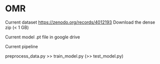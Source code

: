 # OMR

Current dataset https://zenodo.org/records/4012193
Download the dense zip (< 1 GB)

Current model .pt file in google drive

Current pipeline

preprocess_data.py >> train_model.py (>> test_model.py)

